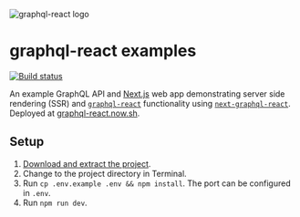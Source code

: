![graphql-react logo](https://cdn.jsdelivr.net/gh/jaydenseric/graphql-react@0.1.0/graphql-react-logo.svg)

# graphql-react examples

[![Build status](https://travis-ci.org/jaydenseric/graphql-react-examples.svg?branch=master)](https://travis-ci.org/jaydenseric/graphql-react-examples)

An example GraphQL API and [Next.js](https://nextjs.org) web app demonstrating server side rendering (SSR) and [`graphql-react`](https://github.com/jaydenseric/graphql-react) functionality using [`next-graphql-react`](https://github.com/jaydenseric/next-graphql-react). Deployed at [graphql-react.now.sh](https://graphql-react.now.sh).

## Setup

1.  [Download and extract the project](https://github.com/jaydenseric/graphql-react-examples/archive/master.zip).
2.  Change to the project directory in Terminal.
3.  Run `cp .env.example .env && npm install`. The port can be configured in `.env`.
4.  Run `npm run dev`.
